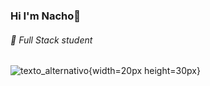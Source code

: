### Hi I'm Nacho👋
 ###### 🌱 Full Stack student
![texto_alternativo](https://www.canva.com/design/DAF0Iyd6dy4/view){width=20px height=30px}

<!--
**Nachogj35/Nachogj35** is a ✨ _special_ ✨ repository because its `README.md` (this file) appears on your GitHub profile.

Here are some ideas to get you started:

- 🔭 I’m currently working on ...
- 🌱 I’m currently learning ...
- 👯 I’m looking to collaborate on ...
- 🤔 I’m looking for help with ...
- 💬 Ask me about ...
- 📫 How to reach me: ...
- 😄 Pronouns: ...
- ⚡ Fun fact: ...
-->
